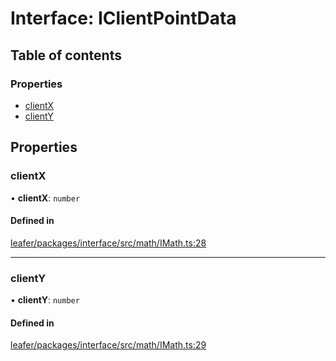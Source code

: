 # Interface: IClientPointData

## Table of contents

### Properties

- [clientX](IClientPointData.md#clientx)
- [clientY](IClientPointData.md#clienty)

## Properties

### clientX

• **clientX**: `number`

#### Defined in

[leafer/packages/interface/src/math/IMath.ts:28](https://github.com/leaferjs/leafer/blob/0c6b9de/packages/interface/src/math/IMath.ts#L28)

___

### clientY

• **clientY**: `number`

#### Defined in

[leafer/packages/interface/src/math/IMath.ts:29](https://github.com/leaferjs/leafer/blob/0c6b9de/packages/interface/src/math/IMath.ts#L29)
